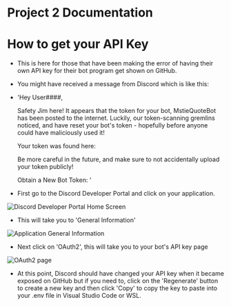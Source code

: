 # Project 2 Documentation

# How to get your API Key

- This is here for those that have been making the error of having their own API key for their bot program get shown on GitHub.

- You might have received a message from Discord which is like this:

- 'Hey User####,

    Safety Jim here! It appears that the token for your bot, MstieQuoteBot has been posted to the internet. Luckily, our token-scanning gremlins noticed, and have reset your bot's token - hopefully before anyone could have maliciously used it!

    Your token was found here: 

    Be more careful in the future, and make sure to not accidentally upload your token publicly!

    Obtain a New Bot Token: '


- First go to the Discord Developer Portal and click on your application.

![Discord Developer Portal Home Screen](discorddevportal#1.PNG)

- This will take you to 'General Information'

![Application General Information](discorddevportal#2.PNG)

- Next click on 'OAuth2', this will take you to your bot's API key page

![OAuth2 page](discorddevportal#3.PNG)

- At this point, Discord should have changed your API key when it became exposed on GitHub but if you need to, click on the 'Regenerate' button to create a new key and then click 'Copy' to copy the key to paste into your .env file in Visual Studio Code or WSL.